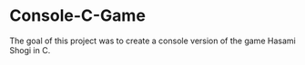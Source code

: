 # Console-C-Game

The goal of this project was to create a console version of the game Hasami Shogi in C.

